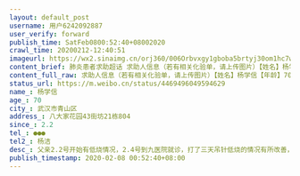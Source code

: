 ```yaml
---
layout: default_post
username: 用户6242092887
user_verify: forward
publish_time: SatFeb0800:52:40+08002020
crawl_time: 20200212-12:40:51
imageurl: https://wx2.sinaimg.cn/orj360/006Orbvxgy1gboba5brtyj30om1hc7wh.jpg,https://wx4.sinaimg.cn/orj360/006Orbvxgy1gboba5xhpyj30om1hcqs3.jpg
content_brief: 肺炎患者求助超话 求助人信息（若有相关化验单，请上传图片）【姓名】杨学信【年龄】70【所在城市】武汉市青山区【所在小区、社区】八大家花园43街坊21栋804【患病时间】2.2【联系方式】●●●【其他紧急联系人】杨洁【病情描述】父亲2.2号开始有低烧情况，2.4号到九医院就诊，打了三 ...全文
content_full_raw: 求助人信息（若有相关化验单，请上传图片）【姓名】杨学信【年龄】70【所在城市】武汉市青山区【所在小区、社区】八大家花园43街坊21栋804【患病时间】2.2【联系方式】●●●【其他紧急联系人】杨洁【病情描述】父亲2.2号开始有低烧情况，2.4号到九医院就诊，打了三天吊针低烧的情况有所改善，但是咳嗽，胸闷，气喘，呼吸困难的情况日渐严重，2.6号进行了核酸检测，确诊为阳性反应，父亲现在情况不太好，需要尽快入院进行隔离治疗武汉
status_url: https://m.weibo.cn/status/4469496049594629
name_: 杨学信
age_: 70
city_: 武汉市青山区
address_: 八大家花园43街坊21栋804
since_: 2.2
tel_: ●●●
tel2_: 杨洁
desc_: 父亲2.2号开始有低烧情况，2.4号到九医院就诊，打了三天吊针低烧的情况有所改善，但是咳嗽，胸闷，气喘，呼吸困难的情况日渐严重，2.6号进行了核酸检测，确诊为阳性反应，父亲现在情况不太好，需要尽快入院进行隔离治疗武汉
publish_timestamp: 2020-02-08 00:52:40+08:00
---
```

